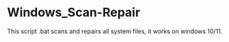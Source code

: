 # Windows_Scan-Repair
This script .bat scans and repairs all system files, it works on windows 10/11.
